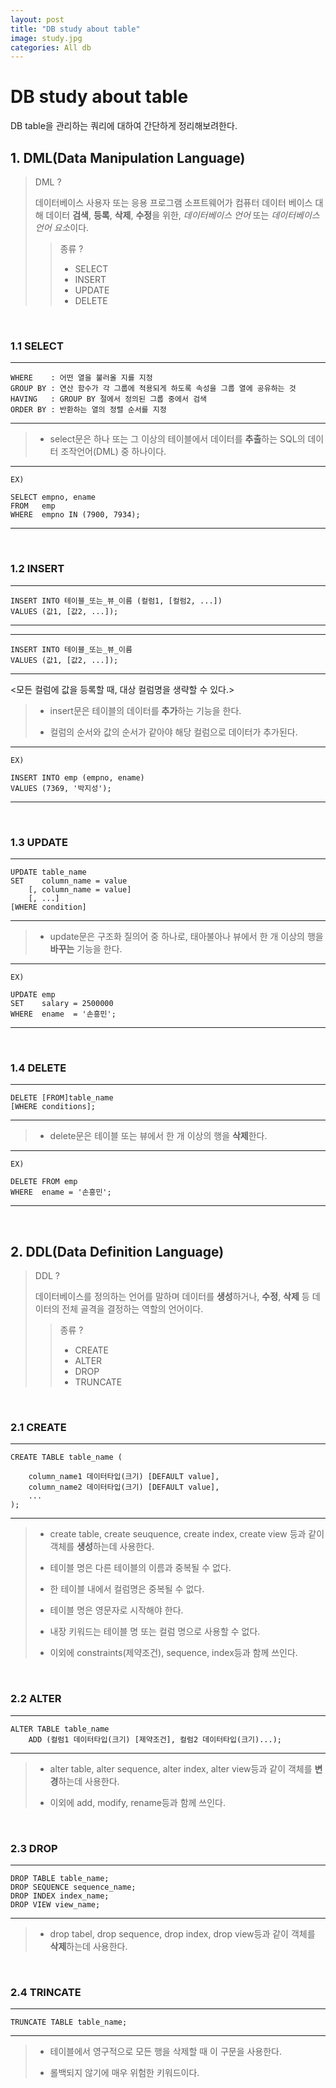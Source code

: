 ```yaml
---  
layout: post  
title: "DB study about table"  
image: study.jpg  
categories: All db
---  
```


# DB study about table  

DB table을 관리하는 쿼리에 대하여 간단하게 정리해보려한다.  

## 1. DML(Data Manipulation Language)  

> DML ?  
> 
> 데이터베이스 사용자 또는 응용 프로그램 소프트웨어가 컴퓨터 데이터 베이스 대해 데이터 **검색**, **등록**, **삭제**, **수정**을 위한, *데이터베이스 언어* 또는 *데이터베이스 언어 요소*이다.  
> 
>> 종류 ?  
>> * SELECT   
>> * INSERT  
>> * UPDATE  
>> * DELETE  

<br/>  

### 1.1 SELECT  

---
```  
WHERE    : 어떤 열을 불러올 지를 지정
GROUP BY : 연산 함수가 각 그룹에 적용되게 하도록 속성을 그룹 열에 공유하는 것
HAVING   : GROUP BY 절에서 정의된 그룹 중에서 검색
ORDER BY : 반환하는 열의 정렬 순서를 지정
```  
---  

> * select문은 하나 또는 그 이상의 테이블에서 데이터를 **추출**하는 SQL의 데이터 조작언어(DML) 중 하나이다.  

---  
```
EX)  

SELECT empno, ename
FROM   emp
WHERE  empno IN (7900, 7934);  
```  
---

<br/>  

### 1.2 INSERT  

---  
```
INSERT INTO 테이블_또는_뷰_이름 (컬럼1, [컬럼2, ...]) 
VALUES (값1, [값2, ...]);
```   
---  

---  
```  
INSERT INTO 테이블_또는_뷰_이름 
VALUES (값1, [값2, ...]);
```  
---  

<모든 컬럼에 값을 등록할 때, 대상 컬럼명을 생략할 수 있다.>  

> * insert문은 테이블의 데이터를 **추가**하는 기능을 한다.  
>   
> * 컬럼의 순서와 값의 순서가 같아야 해당 컬럼으로 데이터가 추가된다.  

---  
```  
EX)  

INSERT INTO emp (empno, ename)
VALUES (7369, '박지성');
```  
---  

<br/>  

### 1.3 UPDATE  

---  
```  
UPDATE table_name 
SET    column_name = value 
    [, column_name = value]
    [, ...]
[WHERE condition]
```  
---  

> * update문은 구조화 질의어 중 하나로, 태아불아나 뷰에서 한 개 이상의 행을 **바꾸는** 기능을 한다.  

---  
```  
EX)  

UPDATE emp
SET    salary = 2500000
WHERE  ename  = '손흥민';
```  
---  

<br/>  

### 1.4 DELETE  

---  
```  
DELETE [FROM]table_name 
[WHERE conditions];
```  
---  

> * delete문은 테이블 또는 뷰에서 한 개 이상의 행을 **삭제**한다.  

---  
```  
EX)  

DELETE FROM emp 
WHERE  ename = '손흥민';
```  
---  

<br/>  

## 2. DDL(Data Definition Language)  

> DDL ?  
> 
> 데이터베이스를 정의하는 언어를 말하며 데이터를 **생성**하거나, **수정**, **삭제** 등 데이터의 전체 골격을 결정하는 역할의 언어이다.  
> 
>> 종류 ?  
>> * CREATE  
>> * ALTER  
>> * DROP  
>> * TRUNCATE  

<br/>  

### 2.1 CREATE  

---  
```  
CREATE TABLE table_name (

    column_name1 데이터타입(크기) [DEFAULT value],
    column_name2 데이터타입(크기) [DEFAULT value],
    ...
);
```  
---  

> * create table, create seuquence, create index, create view 등과 같이 객체를 **생성**하는데 사용한다.  
> 
> * 테이블 명은 다른 테이블의 이름과 중복될 수 없다.  
> 
> * 한 테이블 내에서 컬럼명은 중복될 수 없다.  
> 
> * 테이블 명은 영문자로 시작해야 한다.  
> 
> * 내장 키워드는 테이블 명 또는 컬럼 명으로 사용할 수 없다.
>   
> * 이외에 constraints(제약조건), sequence, index등과 함께 쓰인다.

<br/>  

### 2.2 ALTER  

---  
```
ALTER TABLE table_name 
    ADD (컬럼1 데이터타입(크기) [제약조건], 컬럼2 데이터타입(크기)...);
```  
---  

> * alter table, alter sequence, alter index, alter view등과 같이 객체를 **변경**하는데 사용한다.  
> 
> * 이외에 add, modify, rename등과 함께 쓰인다.

<br/>  

### 2.3 DROP  

---  
```  
DROP TABLE table_name;
DROP SEQUENCE sequence_name;
DROP INDEX index_name;
DROP VIEW view_name;
```  
---  

> * drop tabel, drop sequence, drop index, drop view등과 같이 객체를 **삭제**하는데 사용한다.  

<br/>  

### 2.4 TRINCATE  

---  
```  
TRUNCATE TABLE table_name;
```  
---  

> * 테이블에서 영구적으로 모든 행을 삭제할 때 이 구문을 사용한다.  
> 
> * 롤백되지 않기에 매우 위험한 키워드이다.  

